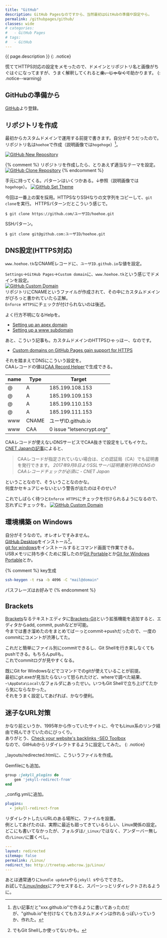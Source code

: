 ```yaml
---
title: "GitHub"
description: GitHub Pagesなのですから、当然最初はGitHubの準備や設定やら。
permalink: /githubpages/github/
classes: wide
# categories:
#   - GitHub Pages
# tags:
#   - GitHub
---
```

{{ page.description }}
{: .notice}

慌ててHTTPS対応の設定をメモったので、ドメインとリポジトリ名と画像がちぐはぐになってますが、うまく解釈してくれると~~楽、じゃなくて~~助かります。
{: .notice--warning}

## GitHubの準備から
[GitHub](https://github.com/)より登録。

## リポジトリを作成  
最初からカスタムドメインで運用する前提で書きます。自分がそうだったので。   
リポジトリ名は`hoehoe`で作成（説明画像では`hogehoge`）[^repogitory]。

[^repogitory]: 古い記事だと"xxx.github.io"で作るように書いてあったのだが、"github.io"を付けなくてもカスタムドメインは作れるっぽいっていうか、作れた。

[![GitHub New Repository](/assets/images/github-new-repository.png)](/assets/images/github-new-repository.png)

{% comment %}
リポジトリを作成したら、とりあえず適当なテーマを設定。
[![GitHub Clone Repository](/assets/images/github-set-theme.png)](/assets/images/github-set-theme.png)
{% endcomment %}

手元に持ってくる。パターンはいくつかある。↓参照（説明画像では`hogehoge`）。
[![GitHub Set Theme](/assets/images/github-clone-hogehoge.png)](/assets/images/github-clone-hogehoge.png)

今回は一番上の案を採用。HTTPSなりSSHなりの文字列をコピーして、`git clone`を実行。
HTTPSパターンだとこういう感じで。
```shell
$ git clone https://github.com/ユーザID/hoehoe.git
```
SSHパターン。
```shell
$ git clone git@github.com:ユーザID/hoehoe.git
```
## DNS設定(HTTPS対応)
`www.hoehoe.tk`なCNAMEレコードに、`ユーザID.github.io`な値を設定。

`Settings`→`GitHub Pages`→`Custom domain`に、`www.hoehoe.tk`という感じでドメインを設定。   
[![GitHub Custom Domain](/assets/images/github-custom-domain-enforce-yet.png)](/assets/images/github-custom-domain-enforce-yet.png)  
リポジトリにCNAMEというファイルが作成されて、その中にカスタムドメインがぴろっと書かれていたら正解。  
`Enforce HTTPS`にチェックが付けられないのは後述。  

よく行方不明になるHelpを。
+ [Setting up an apex domain](https://help.github.com/articles/setting-up-an-apex-domain/)
+ [Setting up a www subdomain](https://help.github.com/articles/setting-up-a-www-subdomain/)

あと、こういう記事も。カスタムドメインのHTTPSひゃっほー、なのです。
+ [Custom domains on GitHub Pages gain support for HTTPS](https://blog.github.com/2018-05-01-github-pages-custom-domains-https/)

それを踏まえてDNSにこういう設定を。  
CAAレコードの値は[CAA Record Helper](https://sslmate.com/caa/)で生成できる。  

| name | Type  | Target                    |
|------|-------|---------------------------|
| @    | A     | 185.199.108.153           |
| @    | A     | 185.199.109.153           |
| @    | A     | 185.199.110.153           |
| @    | A     | 185.199.111.153           |
| www  | CNAME | ユーザID.github.io         |
| www  | CAA   | 0 issue "letsencrypt.org" |

CAAレコードが使えないDNSサービスでCAA抜きで設定をしてもイケた。  
[CNET Japanの記事](https://japan.cnet.com/release/30208036/)によると、  
> CAAレコードが指定されていない場合は、どの認証局（CA）でも証明書を発行できます。
<cite>2017年9月8日よりSSLサーバ証明書発行時のDNSのCAAレコードチェックが必須に - CNET Japan</cite>  

ということなので、そういうことなのかな。  
何度かセキュアじゃないという警告が出たのはそのせい?

これでしばらく待つと`Enforce HTTPS`にチェックを付けられるようになるので、忘れずにチェックを。
[![GitHub Custom Domain](/assets/images/github-custom-domain-enforce-done.png)](/assets/images/github-custom-domain-enforce-done.png)

## 環境構築 on Windows 
自分がそうなので。オレオレですみません。   
[GitHub Desktop](https://desktop.github.com/)をインストール[^githubwindows]。  
[git for windows](https://gitforwindows.org/)をインストールするとコマンド画面で作業できる。  
USBメモリに持ち歩くために探したのが[Git Portable](https://github.com/sheabunge/GitPortable)とか[Git for Windows Portable](https://portableapps.com/node/36346)とか。

{% comment %}
key生成
```sh
ssh-keygen -t rsa -b 4096 -C "mail@domain"
```
パスフレーズはお好みで
{% endcomment %}

[^githubwindows]: でもGit&nbsp;Shellしか使ってないかも。

## Brackets

[Brackets](http://brackets.io/)なるテキストエディタに[Brackets-Git](https://github.com/brackets-userland/brackets-git)という拡張機能を追加すると、エディタからadd, commit, pushなどが可能。  
今までは書き溜めたのをまとめてばーっとcommit→pushだったので、一度のcommitにコメントが渋滞してた。

これだと簡単にファイル別にcommitできるし、Git Shellを行き来しなくてもpushできる。もちろんpullも。  
これでcommitログが見やすくなる。

既にGit for Windowsなどでコマンドでのgitが使えていることが前提。  
最初にgit.exeが見当たらないって怒られたけど、whereで調べた結果、`~\AppData\Local\`なフォルダにあったせい。いつもGit Shellで立ち上げてたから気にならなかった。  
それをうまく設定してあげれば、かなり便利。  

## 迷子なURL対策

かなり前というか、1995年から作っていたサイトに、今でもLinux系のリンク経由で飛んできていたのにびっくり。  
ありがとう、[Check your website's backlinks -SEO Toolbox](https://toolbox.seositecheckup.com/apps/backlinks)  
なので、GitHubからリダイレクトするように設定してみた。
{: .notice}

_layouts/redirected.htmlに、こういうファイルを作成。
<script src="https://gist.github.com/laureltreetop/7582df7a84f3912a1db3f75986f0a8b7.js"></script>

Gemfileにも追加。
```rb
group :jekyll_plugins do
	gem 'jekyll-redirect-from'
end
```
_config.ymlに追加。
```yml
plugins:
  - jekyll-redirect-from
```

リダイレクトしたいURLのある場所に、ファイルを設置。  
例としてあげたのは、実際に最近も廻ってきているらしい、Linux関係の設定。  
どこにも書いてなかったが、フォルダは`/_Linux/`ではなく、アンダーバー無しの`/Linux/`に置くべし。
```yml
---
layout: redirected
sitemap: false
permalink: /Linux/
redirect_to: http://treetop.webcrow.jp/Linux/
---
```
あとは通常通りに`bundle update`やら`jekyll `sやらでできた。  
お試しで[/Linux/index](/Linux/index)にアクセスすると、スパーンっとリダイレクトされるように。